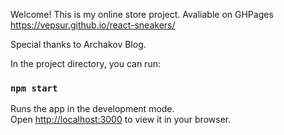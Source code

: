 Welcome! This is my online store project. Avaliable on GHPages https://vepsur.github.io/react-sneakers/

Special thanks to Archakov Blog.



In the project directory, you can run:

### `npm start`

Runs the app in the development mode.\
Open [http://localhost:3000](http://localhost:3000) to view it in your browser.

